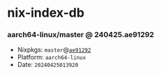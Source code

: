 # nix-index-db
### aarch64-linux/master @ 240425.ae91292
- Nixpkgs: `master`@[`ae91292`](https://github.com/NixOS/nixpkgs/commit/ae912928fc3410976c2a85883b95fe5908377ed6)
- Platform: `aarch64-linux`
- Date: `20240425013920`
